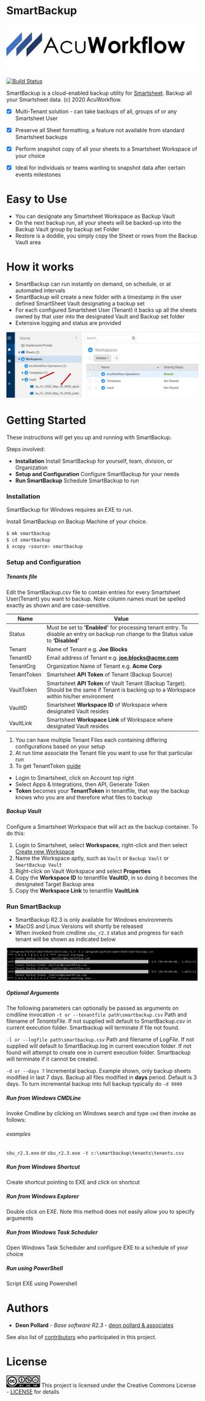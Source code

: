 # SmartBackup

[![N|Solid](images/AcuWorkflow-logo-02L.jpg)](http://www.acuworkflow.com)

[![Build Status](https://travis-ci.org/joemccann/dillinger.svg?branch=master)]()

SmartBackup is a cloud-enabled backup utility for [Smartsheet](https://www.smartsheet.com).  Backup all your Smartsheet data. 
(c) 2020 AcuWorkflow.

- [x] Multi-Tenant solution - can take backups of all, groups of or any Smartsheet User
-	[x] Preserve all Sheet formatting, a feature not available from standard Smartsheet backups
-	[x] Perform snapshot copy of all your sheets to a Smartsheet Workspace of your choice
-	[x] Ideal for individuals or teams wanting to snapshot data after certain events milestones


# Easy to Use

-	You can designate any Smartsheet Workspace as Backup Vault
-	On the next backup run, all your sheets will be backed-up into the Backup Vault group by backup set Folder
-	Restore is a doddle, you simply copy the Sheet or rows from the Backup Vault area


# How it works

-	SmartBackup can run instantly on demand, on schedule, or at automated intervals
-	SmartBackup will create a new folder with a timestamp in the user defined SmartSheet Vault designating a backup set
-	For each configured Smartsheet User (Tenant) it backs up all the sheets owned by that user into the designated Vault and Backup set folder
-	Extensive logging and status are provided

[![N|Solid](images/vault01.png)](http://www.acuworkflow.com)

# Getting Started

These instructions will get you up and running with SmartBackup.

Steps involved:
  - **Installation** Install SmartBackup for yourself, team, division, or Organization
  - **Setup and Configuration** Configure SmartBackup for your needs
  - **Run SmartBackup** Schedule SmartBackup to run  

### Installation

SmartBackup for Windows requires an EXE to run.

Install SmartBackup on Backup Machine of your choice.

```sh
$ mk smartbackup
$ cd smartbackup
$ xcopy <source> smartbackup
```

### Setup and Configuration

##### Tenants file
Edit the SmartBackup.csv file to contain entries for every Smartsheet User(Tenant) you want to backup. Note column names must be spelled exactly as shown and are case-sensitive.

| Name | Value |
| ------ | ------ |
| Status | Must be set to **'Enabled'** for processing tenant entry. To disable an entry on backup run change to the Status value to **‘Disabled’** |
| Tenant | Name of Tenant e.g. **Joe Blocks** |
| TenantID | Email address of Tenant e.g. **joe.blocks@acme.com** |
| TenantOrg | Organization Name of Tenant e.g. **Acme Corp** |
| TenantToken | Smartsheet **API Token** of Tenant (Backup Source) |
| VaultToken | Smartsheet **API Token** of Vault Tenant (Backup Target). Should be the same if Tenant is backing up to a Workspace within his/her environment |
| VaultID | Smartsheet **Workspace ID** of Workspace where designated Vault resides |
| VaultLink | Smartsheet **Workspace Link** of Workspace where designated Vault resides |

1. You can have multiple Tenant Files each containing differing configurations based on your setup
2. At run time associate the Tenant file you want to use for that particular run
4. To get TenantToken [guide](https://help.meisterplan.com/hc/en-us/articles/115003776834-Creating-an-API-Access-Token-for-Smartsheet)
- Login to Smartsheet, click on Account top right
- Select Apps & Integrations, then API, Generate Token
- **Token** becomes your **TenantToken** in tenantfile, that way the backup knows who you are and therefore what files to backup

##### Backup Vault
Configure a Smartsheet Workspace that will act as the backup container.  To do this:
1. Login to Smartsheet, select **Workspaces**, right-click and then select [Create new Workspace](https://www.smartsheet.com)
2. Name the Workspace aptly, such as ``Vault`` or ``Backup Vault`` or ``SmartBackup Vault``
3. Right-click on Vault Workspace and select **Properties**
4. Copy the **Workspace ID** to tenantfile **VaultID**, in so doing it becomes the designated Target Backup area
5. Copy the **Workspace Link** to tenantfile **VaultLink**


### Run SmartBackup
- SmartBackup R2.3 is only available for Windows environments 
- MacOS and Linux Versions will shortly be released 
- When invoked from cmdline ```sbu_r2.3``` status and progress for each tenant will be shown as indicated below

[![N|Solid](images/vault02.png)](http://www.acuworkflow.com)

##### Optional Arguments
The following parameters can optionally be passed as arguments on cmdiline invocation
``-t or --tenantfile path\smartbackup.csv`` Path and filename of *TenantsFile*.  If not supplied will default to SmartBackup.csv in current execution folder.  Smartbackup will terminate if file not found.

``-l or --logfile path\smartbackup.csv`` Path and filename of *LogFile*.  If not supplied will default to SmartBackup.log in current execution folder.  If not found will attempt to create one in current execution folder.  Smartbackup will terminate if it cannot be created.

``-d or --days 7`` Incremental backup.  Example shown, only backup sheets modified in last 7 days.  Backup all files modified in **days** period.  Default is 3 days.  To turn incremental backup into full backup typically do ``-d 9999``


##### Run from Windows CMDLine
Invoke Cmdline by clicking on Windows search and type ``cmd``
then invoke as follows:
###### examples
``sbu_r2.3.exe``  or
``sbu_r2.3.exe -t c:\smartbackup\tenants\tenants.csv``

##### Run from Windows Shortcut
Create shortcut pointing to EXE and click on shortcut

##### Run from Windows Explorer
Double click on EXE.  Note this method does not easily allow you to specify arguments

##### Run from Windows Task Scheduler
Open Windows Task Scheduler and configure EXE to a schedule of your choice

##### Run using PowerShell
Script EXE using Powershell

# Authors

* **Deon Pollard** - *Base software R2.3* - [deon pollard & associates](https://deonpollard.com)

See also list of [contributors](http://www.acusoftware.com) who participated in this project.

# License

[![N|Solid](images/cc.png)](https://creativecommons.org/about/cclicenses/)
This project is licensed under the Creative Commons License -  [LICENSE](https://creativecommons.org/about/cclicenses/) for details 

